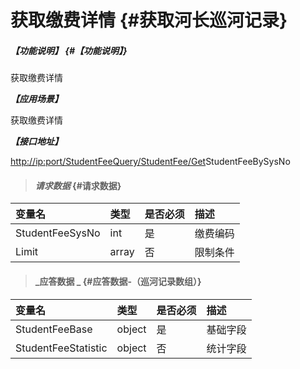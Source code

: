 # 获取缴费详情 {#获取河长巡河记录}

##### _【功能说明】_ {#【功能说明】}

获取缴费详情

_**【应用场景】**_

获取缴费详情

_**【接口地址】**_

[http://ip:port/StudentFeeQuery/StudentFee/Get](http://ip:port/HMQuery/PatrolRiver/GetPatrolRivers)StudentFeeBySysNo

> #### _请求数据_ {#请求数据}

| 变量名 | 类型 | 是否必须 | 描述 |
| :--- | :--- | :--- | :--- |
| StudentFeeSysNo | int | 是 | 缴费编码 |
| Limit | array | 否 | 限制条件 |


> #### _应答数据 _ {#应答数据-（巡河记录数组）}

| 变量名 | 类型 | 是否必须 | 描述 |
| :--- | :--- | :--- | :--- |
| StudentFeeBase | object | 是 | 基础字段 |
| StudentFeeStatistic | object | 否 | 统计字段 |



